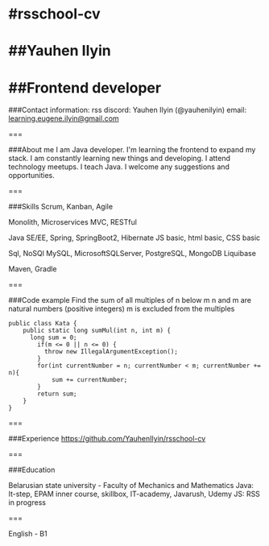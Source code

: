 #rsschool-cv
===
##Yauhen Ilyin
===
##Frontend developer
===

###Contact information:
rss discord: Yauhen Ilyin (@yauhenilyin)
email: learning.eugene.ilyin@gmail.com

===

###About me
I am Java developer. I'm learning the frontend to expand my stack. I am constantly learning new things and developing. I attend technology meetups. I teach Java. I welcome any suggestions and opportunities.

===

###Skills
Scrum, Kanban, Agile

Monolith, Microservices
MVC, RESTful

Java SE/EE, Spring, SpringBoot2, Hibernate
JS basic, html basic, CSS basic

Sql, NoSQl
MySQL, MicrosoftSQLServer, PostgreSQL, MongoDB
Liquibase

Maven, Gradle

===

###Code example
Find the sum of all multiples of n below m
n and m are natural numbers (positive integers)
m is excluded from the multiples
```
public class Kata {
    public static long sumMul(int n, int m) {
      long sum = 0;
        if(m <= 0 || n <= 0) {
          throw new IllegalArgumentException();
        }
        for(int currentNumber = n; currentNumber < m; currentNumber += n){
            sum += currentNumber;
        }
        return sum;
    }
}
```

===

###Experience
https://github.com/YauhenIlyin/rsschool-cv

===

###Education

Belarusian state university - Faculty of Mechanics and Mathematics
Java: It-step, EPAM inner course, skillbox, IT-academy, Javarush, Udemy
JS: RSS in progress

===

English - B1